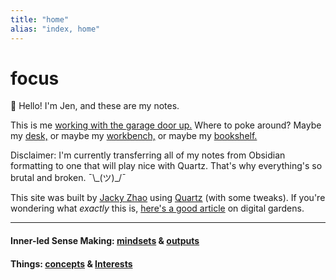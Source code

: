 ```yaml
---
title: "home"
alias: "index, home"
---
```


# focus


👋  Hello! I'm Jen, and these are my notes. 

This is me [working with the garage door up.](learn-in-public.md) Where to poke around? Maybe my [desk,](_now.md) or maybe my [workbench,](_workbench.md) or maybe my [bookshelf.](1-library.md)

Disclaimer: I'm currently transferring all of my notes from Obsidian formatting to one that will play nice with Quartz. That's why everything's so brutal and broken.  ¯\\\_(ツ)_/¯


This site was built by [Jacky Zhao](https://jzhao.xyz/) using [Quartz](https://github.com/jackyzha0/quartz) (with some tweaks). If you're wondering what *exactly* this is, [here's a good article](https://www.technologyreview.com/2020/09/03/1007716/digital-gardens-let-you-cultivate-your-own-little-bit-of-the-internet/) on digital gardens.

---

#### Inner-led Sense Making: [mindsets](1-mindset.md) & [outputs](1-outputs.md)

#### Things: [concepts](1-concepts.md) & [Interests](1-interests.md)